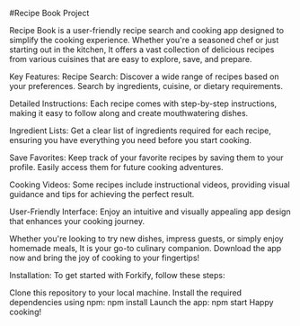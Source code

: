 #Recipe Book Project

Recipe Book is a user-friendly recipe search and cooking app designed to simplify the cooking experience. Whether you're a seasoned chef or just starting out in the kitchen, It offers a vast collection of delicious recipes from various cuisines that are easy to explore, save, and prepare.

Key Features:
Recipe Search: Discover a wide range of recipes based on your preferences. Search by ingredients, cuisine, or dietary requirements.

Detailed Instructions: Each recipe comes with step-by-step instructions, making it easy to follow along and create mouthwatering dishes.

Ingredient Lists: Get a clear list of ingredients required for each recipe, ensuring you have everything you need before you start cooking.

Save Favorites: Keep track of your favorite recipes by saving them to your profile. Easily access them for future cooking adventures.

Cooking Videos: Some recipes include instructional videos, providing visual guidance and tips for achieving the perfect result.

User-Friendly Interface: Enjoy an intuitive and visually appealing app design that enhances your cooking journey.

Whether you're looking to try new dishes, impress guests, or simply enjoy homemade meals, It is your go-to culinary companion. Download the app now and bring the joy of cooking to your fingertips!

Installation:
To get started with Forkify, follow these steps:

Clone this repository to your local machine.
Install the required dependencies using npm: npm install
Launch the app: npm start
Happy cooking!
